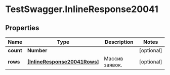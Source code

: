 # TestSwagger.InlineResponse20041

## Properties

Name | Type | Description | Notes
------------ | ------------- | ------------- | -------------
**count** | **Number** |  | [optional] 
**rows** | [**[InlineResponse20041Rows]**](InlineResponse20041Rows.md) | Массив заявок. | [optional] 


